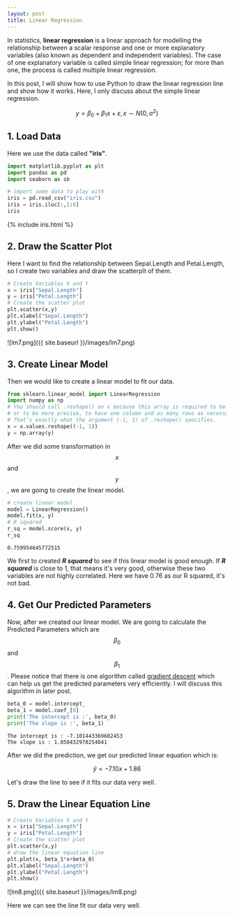 ```yaml
---
layout: post
title: Linear Regression
---
```



In statistics, **linear regression** is a linear approach for modelling the relationship between a scalar response and one or more explanatory variables (also known as dependent and independent variables). The case of one explanatory variable is called simple linear regression; for more than one, the process is called multiple linear regression.

In this post, I will show how to use Python to draw the linear regression line and show how it works. Here, I only discuss about the simple linear regression.

$$y = \beta_{0} + \beta_1 x + \varepsilon, \varepsilon \sim N(0, \sigma^2)$$

## 1. Load Data

Here we use the data called **"iris"**.
```python
import matplotlib.pyplot as plt
import pandas as pd
import seaborn as sb

# import some data to play with
iris = pd.read_csv("iris.csv")
iris = iris.iloc[:,1:6]
iris
```
{% include iris.html %}

## 2. Draw the Scatter Plot

Here I want to find the relationship between Sepal.Length and Petal.Length, so I create two variables and draw the scatterplt of them.

```python
# Create Variables X and Y
x = iris["Sepal.Length"]
y = iris["Petal.Length"]
# Create the scatter plot
plt.scatter(x,y)
plt.xlabel("Sepal.Length")
plt.ylabel("Petal.Length")
plt.show()
```
![lm7.png]({{ site.baseurl }}/images/lm7.png)


## 3. Create Linear Model

Then we would like to create a linear model to fit our data.

```python
from sklearn.linear_model import LinearRegression
import numpy as np
# You should call .reshape() on x because this array is required to be two-dimensional, 
# or to be more precise, to have one column and as many rows as necessary. 
# That’s exactly what the argument (-1, 1) of .reshape() specifies.
x = x.values.reshape((-1, 1))
y = np.array(y)
```

After we did some transformation in $$x$$ and $$y$$, we are going to create the linear model.
```python
# create linear model
model = LinearRegression()
model.fit(x, y)
# R squared
r_sq = model.score(x, y)
r_sq
```
```
0.759954645772515
```

We first to created ***R squared*** to see if this linear model is good enough. If ***R squared*** is close to 1, that means it's very good, otherwise these two variables are not highly correlated. Here we have 0.76 as our R squared, it's not bad.


## 4. Get Our Predicted Parameters

Now, after we created our linear model. We are going to calculate the Predicted Parameters which are $$\beta_0$$ and $$\beta_1$$. Please notice that there is one algorithm called [gradient descent](https://en.wikipedia.org/wiki/Gradient_descent) which can help us get the predicted parameters very efficiently. I will discuss this algorithm in later post.

```python
beta_0 = model.intercept_
beta_1 = model.coef_[0]
print('The intercept is :', beta_0)
print('The slope is :', beta_1)
```
```
The intercept is : -7.101443369602453
The slope is : 1.858432978254841
```

After we did the prediction, we get our predicted linear equation which is:

$$\hat{y} = -7.10 x + 1.86$$

Let's draw the line to see if it fits our data very well.


## 5. Draw the Linear Equation Line

```python
# Create Variables X and Y
x = iris["Sepal.Length"]
y = iris["Petal.Length"]
# Create the scatter plot
plt.scatter(x,y)
# draw the linear equation line
plt.plot(x, beta_1*x+beta_0)
plt.xlabel("Sepal.Length")
plt.ylabel("Petal.Length")
plt.show()
```
![lm8.png]({{ site.baseurl }}/images/lm8.png)

Here we can see the line fit our data very well.